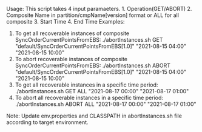 Usage: This script takes 4 input paramaeters.
                1. Operation(GET/ABORT)
                2. Composite Name in partition/cmpName[version] format or ALL for all composite
                3. Start Time
                4. End Time
 Examples:
 1. To get all recoverable instances of composite SyncOrderCurrentPointsFromEBS:
    ./abortInstances.sh GET "default/SyncOrderCurrentPointsFromEBS[1.0]" "2021-08-15 04:00" "2021-08-15 10:00"
 2. To abort recoverable instances of composite SyncOrderCurrentPointsFromEBS:
    ./abortInstances.sh ABORT "default/SyncOrderCurrentPointsFromEBS[1.0]" "2021-08-15 04:00" "2021-08-15 10:00"
 3. To get all recoverable instances in a specific time period:
    ./abortInstances.sh GET ALL "2021-08-17 00:00" "2021-08-17 01:00"
 4. To abort all recoverable instances in a specific time period:
    ./abortInstances.sh ABORT ALL "2021-08-17 00:00" "2021-08-17 01:00"

 Note: Update env.properties and CLASSPATH in abortInstances.sh file according to target environment.
